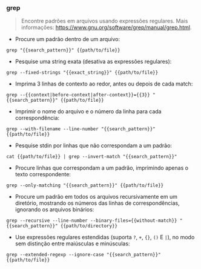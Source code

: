 ### grep

> Encontre padrões em arquivos usando expressões regulares.
> Mais informações: <https://www.gnu.org/software/grep/manual/grep.html>.

- Procure um padrão dentro de um arquivo:

`grep "{{search_pattern}}" {{path/to/file}}`

- Pesquise uma string exata (desativa as expressões regulares):

`grep --fixed-strings "{{exact_string}}" {{path/to/file}}`

- Imprima 3 linhas de contexto ao redor, antes ou depois de cada match:

`grep --{{context|before-context|after-context}}={{3}} "{{search_pattern}}" {{path/to/file}}`

- Imprimir o nome do arquivo e o número da linha para cada correspondência:

`grep --with-filename --line-number "{{search_pattern}}" {{path/to/file}}`

- Pesquise stdin por linhas que não correspondam a um padrão:

`cat {{path/to/file}} | grep --invert-match "{{search_pattern}}"`

- Procure linhas que correspondam a um padrão, imprimindo apenas o texto correspondente:

`grep --only-matching "{{search_pattern}}" {{path/to/file}}`

- Procure um padrão em todos os arquivos recursivamente em um diretório, mostrando os números das linhas de correspondências, ignorando os arquivos binários:

`grep --recursive --line-number --binary-files={{without-match}} "{{search_pattern}}" {{path/to/directory}}`

- Use expressões regulares estendidas (suporta `?`, `+`, `{}`, `()` E `|`), no modo sem distinção entre maiúsculas e minúsculas:

`grep --extended-regexp --ignore-case "{{search_pattern}}" {{path/to/file}}`

